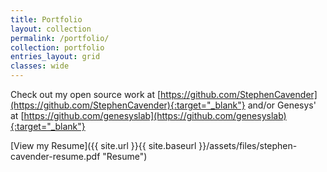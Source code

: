 ```yaml
---
title: Portfolio
layout: collection
permalink: /portfolio/
collection: portfolio
entries_layout: grid
classes: wide
---
```


Check out my open source work at [https://github.com/StephenCavender](https://github.com/StephenCavender){:target="_blank"} and/or Genesys' at [https://github.com/genesyslab](https://github.com/genesyslab){:target="_blank"}

[View my Resume]({{ site.url }}{{ site.baseurl }}/assets/files/stephen-cavender-resume.pdf "Resume")
